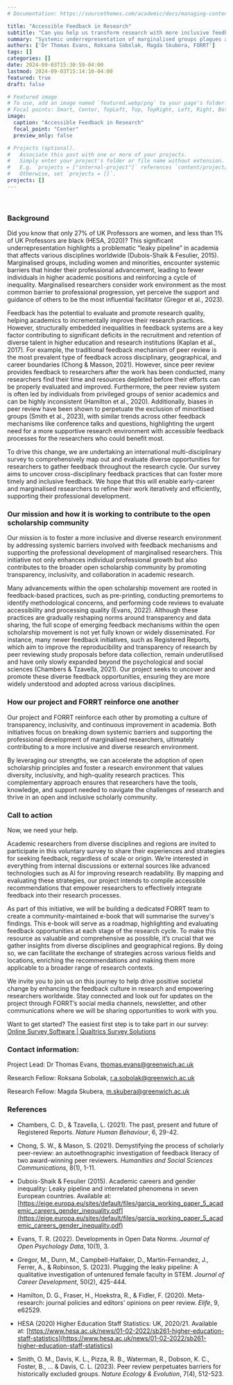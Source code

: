 ```yaml
---
# Documentation: https://sourcethemes.com/academic/docs/managing-content/

title: "Accessible Feedback in Research"
subtitle: "Can you help us transform research with more inclusive feedback practices?"
summary: "Systemic underrepresentation of marginalised groups plagues academia, with existing feedback mechanisms often reinforcing these disparities. Our Leverhulme Trust-funded project aims to tackle this issue by mapping out inclusive feedback opportunities at each stage of the research cycle. Partnering with FORRT, we hope to evaluate the emerging opportunities for feedback, including those driven by the open scholarship movement, and create a community-maintained e-book to help researchers identify opportunities to receive better feedback."
authors: ['Dr Thomas Evans, Roksana Sobolak, Magda Skubera, FORRT']
tags: []
categories: []
date: 2024-09-03T15:30:59-04:00
lastmod: 2024-09-03T15:14:10-04:00
featured: true
draft: false

# Featured image
# To use, add an image named `featured.webp/png` to your page's folder.
# Focal points: Smart, Center, TopLeft, Top, TopRight, Left, Right, BottomLeft, Bottom, BottomRight.
image:
  caption: "Accessible Feedback in Research"
  focal_point: "Center"
  preview_only: false

# Projects (optional).
#   Associate this post with one or more of your projects.
#   Simply enter your project's folder or file name without extension.
#   E.g. `projects = ["internal-project"]` references `content/project/deep-learning/index.md`.
#   Otherwise, set `projects = []`.
projects: []
---
```


<br>

### Background 

Did you know that only 27% of UK Professors are women, and less than 1% of UK Professors are black (HESA, 2020)? This significant underrepresentation highlights a problematic “leaky pipeline” in academia that affects various disciplines worldwide (Dubois-Shaik & Fesulier, 2015). Marginalised groups, including women and minorities, encounter systemic barriers that hinder their professional advancement, leading to fewer individuals in higher academic positions and reinforcing a cycle of inequality. Marginalised researchers consider work environment as the most common barrier to professional progression, yet perceive the support and guidance of others to be the most influential facilitator (Gregor et al., 2023).

Feedback has the potential to evaluate and promote research quality, helping academics to incrementally improve their research practices. However, structurally embedded inequalities in feedback systems are a key factor contributing to significant deficits in the recruitment and retention of diverse talent in higher education and research institutions (Kaplan et al., 2017). For example, the traditional feedback mechanism of peer review is the most prevalent type of feedback across disciplinary, geographical, and career boundaries (Chong & Masson, 2021). However, since peer review provides feedback to researchers after the work has been conducted, many researchers find their time and resources depleted before their efforts can be properly evaluated and improved. Furthermore, the peer review system is often led by individuals from privileged groups of senior academics and can be highly inconsistent (Hamilton et al., 2020).  Additionally, biases in peer review have been shown to perpetuate the exclusion of minoritised groups (Smith et al., 2023), with similar trends across other feedback mechanisms like conference talks and questions, highlighting the urgent need for a more supportive research environment with accessible feedback processes for the researchers who could benefit most.

To drive this change, we are undertaking an international multi-disciplinary survey to comprehensively map out and evaluate diverse opportunities for researchers to gather feedback throughout the research cycle.  Our survey aims to uncover cross-disciplinary feedback practices that can foster more timely and inclusive feedback. We hope that this will enable early-career and marginalised researchers to refine their work iteratively and efficiently, supporting their professional development. 

### Our mission and how it is working to contribute to the open scholarship community

Our mission is to foster a more inclusive and diverse research environment by addressing systemic barriers involved with feedback mechanisms and supporting the professional development of marginalised researchers. This initiative not only enhances individual professional growth but also contributes to the broader open scholarship community by promoting transparency, inclusivity, and collaboration in academic research. 

Many advancements within the open scholarship movement are rooted in feedback-based practices, such as pre-printing, conducting premortems to identify methodological concerns, and performing code reviews to evaluate accessibility and processing quality (Evans, 2022). Although these practices are gradually reshaping norms around transparency and data sharing, the full scope of emerging feedback mechanisms within the open scholarship movement is not yet fully known or widely disseminated. For instance, many newer feedback initiatives, such as Registered Reports, which aim to improve the reproducibility and transparency of research by peer reviewing study proposals before data collection, remain underutilised and have only slowly expanded beyond the psychological and social sciences (Chambers & Tzavella, 2021). Our project seeks to uncover and promote these diverse feedback opportunities, ensuring they are more widely understood and adopted across various disciplines. 

### How our project and FORRT reinforce one another 

Our project and FORRT reinforce each other by promoting a culture of transparency, inclusivity, and continuous improvement in academia. Both initiatives focus on breaking down systemic barriers and supporting the professional development of marginalised researchers, ultimately contributing to a more inclusive and diverse research environment.

By leveraging our strengths, we can accelerate the adoption of open scholarship principles and foster a research environment that values diversity, inclusivity, and high-quality research practices. This complementary approach ensures that researchers have the tools, knowledge, and support needed to navigate the challenges of research and thrive in an open and inclusive scholarly community.

### Call to action

Now, we need your help. 

Academic researchers from diverse disciplines and regions are invited to participate in this voluntary survey to share their experiences and strategies for seeking feedback, regardless of scale or origin. We’re interested in everything from internal discussions or external sources like advanced technologies such as AI for improving research readability. By mapping and evaluating these strategies, our project intends to compile accessible recommendations that empower researchers to effectively integrate feedback into their research processes.  

As part of this initiative, we will be building a dedicated FORRT team to create a community-maintained e-book that will summarise the survey's findings. This e-book will serve as a roadmap, highlighting and evaluating feedback opportunities at each stage of the research cycle. To make this resource as valuable and comprehensive as possible, it’s crucial that we gather insights from diverse disciplines and geographical regions. By doing so, we can facilitate the exchange of strategies across various fields and locations, enriching the recommendations and making them more applicable to a broader range of research contexts.  

We invite you to join us on this journey to help drive positive societal change by enhancing the feedback culture in research and empowering researchers worldwide.  Stay connected and look out for updates on the project through FORRT’s social media channels, newsletter, and other communications where we will be sharing opportunities to work with you.

Want to get started? The easiest first step is to take part in our survey: [Online Survey Software | Qualtrics Survey Solutions](https://greenwichuniversity.eu.qualtrics.com/jfe/form/SV_9SwlPSLrgHg9dyu)

### Contact information:

Project Lead: Dr Thomas Evans, thomas.evans@greenwich.ac.uk 

Research Fellow: Roksana Sobolak, r.a.sobolak@greenwich.ac.uk 

Research Fellow: Magda Skubera, m.skubera@greenwich.ac.uk 

### References

- Chambers, C. D., & Tzavella, L. (2021). The past, present and future of Registered Reports. *Nature Human Behaviour*, 6, 29-42.

- Chong, S. W., & Mason, S. (2021). Demystifying the process of scholarly peer-review: an autoethnographic investigation of feedback literacy of two award-winning peer reviewers. *Humanities and Social Sciences Communications*, 8(1), 1-11.

- Dubois-Shaik & Fesulier (2015). Academic careers and gender inequality: Leaky pipeline and interrelated phenomena in seven European countries. Available at: [https://eige.europa.eu/sites/default/files/garcia_working_paper_5_academic_careers_gender_inequality.pdf](https://eige.europa.eu/sites/default/files/garcia_working_paper_5_academic_careers_gender_inequality.pdf)

- Evans, T. R. (2022). Developments in Open Data Norms. *Journal of Open Psychology Data*, 10(1), 3.

- Gregor, M., Dunn, M., Campbell-Halfaker, D., Martin-Fernandez, J., Ferrer, A., & Robinson, S. (2023). Plugging the leaky pipeline: A qualitative investigation of untenured female faculty in STEM. *Journal of Career Development*, 50(2), 425-444.

- Hamilton, D. G., Fraser, H., Hoekstra, R., & Fidler, F. (2020). Meta-research: journal policies and editors’ opinions on peer review. *Elife*, 9, e62529.

- HESA (2020) Higher Education Staff Statistics: UK, 2020/21. Available at: [https://www.hesa.ac.uk/news/01-02-2022/sb261-higher-education-staff-statistics](https://www.hesa.ac.uk/news/01-02-2022/sb261-higher-education-staff-statistics)

- Smith, O. M., Davis, K. L., Pizza, R. B., Waterman, R., Dobson, K. C., Foster, B., ... & Davis, C. L. (2023). Peer review perpetuates barriers for historically excluded groups. *Nature Ecology & Evolution*, 7(4), 512-523.
